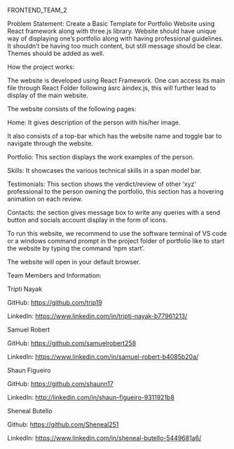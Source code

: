 FRONTEND_TEAM_2 

Problem Statement: Create a Basic Template for Portfolio Website using React framework along with three.js library. Website should have unique way of displaying one’s portfolio along with having professional guidelines. It shouldn’t be having too much content, but still message should be clear. Themes should be added as well. 

How the project works: 

The website is developed using React Framework. One can access its main file through React Folder following àsrc àindex.js, this will further lead to display of the main website. 

The website consists of the following pages: 

Home: It gives description of the person with his/her image. 

It also consists of a top-bar which has the website name and toggle bar to navigate through the website.  

Portfolio: This section displays the work examples of the person. 

Skills: It showcases the various technical skills in a span model bar. 

Testimonials: This section shows the verdict/review of other ‘xyz’ professional to the person owning the portfolio, this section has a hovering animation on each review. 

Contacts: the section gives message box to write any queries with a send button and socials account display in the form of icons. 

To run this website, we recommend to use the software terminal of VS code or a windows command prompt in the project folder of portfolio like to start the website by typing the command ‘npm start’. 

The website will open in your default browser. 

Team Members and Information: 

Tripti Nayak 

GitHub: https://github.com/trip19   

LinkedIn: https://www.linkedin.com/in/tripti-nayak-b77961213/ 

Samuel Robert 

GitHub: https://github.com/samuelrobert258 

LinkedIn: https://www.linkedin.com/in/samuel-robert-b4085b20a/ 

Shaun Figueiro 

GitHub: https://github.com/shaunn17  

LinkedIn: http://linkedin.com/in/shaun-figueiro-9311921b8 

Sheneal Butello 

Github: https://github.com/Sheneal251 

LinkedIn: https://www.linkedin.com/in/sheneal-butello-5449681a6/ 

 

 

 

 

 
